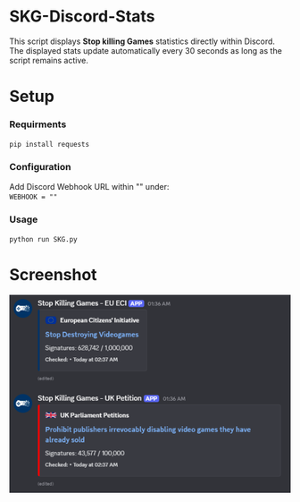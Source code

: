# SKG-Discord-Stats
This script displays **Stop killing Games** statistics directly within Discord. The displayed stats update automatically every 30 seconds as long as the script remains active.

# Setup
### Requirments
`pip install requests`
### Configuration
Add Discord Webhook URL within "" under: <br>
`WEBHOOK = ""`
### Usage
`python run SKG.py`

# Screenshot
![Screenshot](https://raw.githubusercontent.com/welshman/SKG-Discord-Stats/refs/heads/main/Screenshots/Screenshot%202025-06-29%20023751.png)
